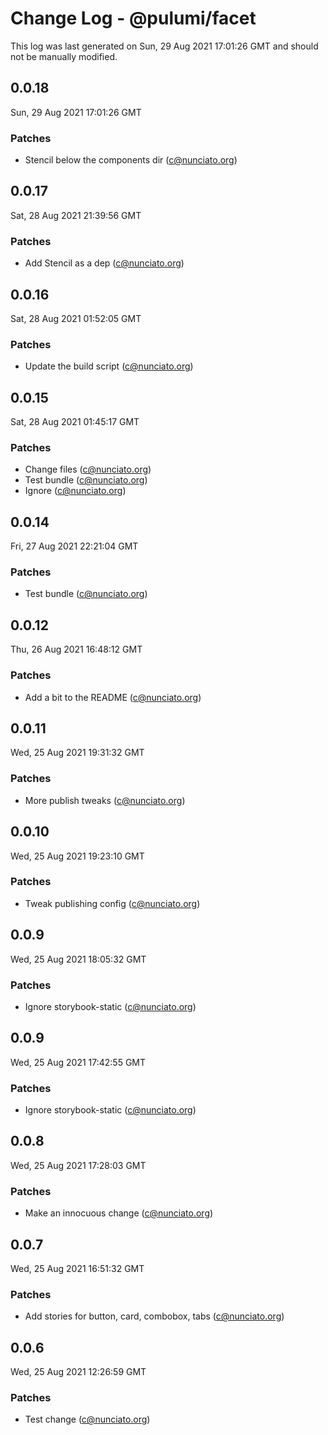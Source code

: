 # Change Log - @pulumi/facet

This log was last generated on Sun, 29 Aug 2021 17:01:26 GMT and should not be manually modified.

<!-- Start content -->

## 0.0.18

Sun, 29 Aug 2021 17:01:26 GMT

### Patches

- Stencil below the components dir (c@nunciato.org)

## 0.0.17

Sat, 28 Aug 2021 21:39:56 GMT

### Patches

- Add Stencil as a dep (c@nunciato.org)

## 0.0.16

Sat, 28 Aug 2021 01:52:05 GMT

### Patches

- Update the build script (c@nunciato.org)

## 0.0.15

Sat, 28 Aug 2021 01:45:17 GMT

### Patches

- Change files (c@nunciato.org)
- Test bundle (c@nunciato.org)
- Ignore (c@nunciato.org)

## 0.0.14

Fri, 27 Aug 2021 22:21:04 GMT

### Patches

- Test bundle (c@nunciato.org)

## 0.0.12

Thu, 26 Aug 2021 16:48:12 GMT

### Patches

- Add a bit to the README (c@nunciato.org)

## 0.0.11

Wed, 25 Aug 2021 19:31:32 GMT

### Patches

- More publish tweaks (c@nunciato.org)

## 0.0.10

Wed, 25 Aug 2021 19:23:10 GMT

### Patches

- Tweak publishing config (c@nunciato.org)

## 0.0.9

Wed, 25 Aug 2021 18:05:32 GMT

### Patches

- Ignore storybook-static (c@nunciato.org)

## 0.0.9

Wed, 25 Aug 2021 17:42:55 GMT

### Patches

- Ignore storybook-static (c@nunciato.org)

## 0.0.8

Wed, 25 Aug 2021 17:28:03 GMT

### Patches

- Make an innocuous change (c@nunciato.org)

## 0.0.7

Wed, 25 Aug 2021 16:51:32 GMT

### Patches

- Add stories for button, card, combobox, tabs (c@nunciato.org)

## 0.0.6

Wed, 25 Aug 2021 12:26:59 GMT

### Patches

- Test change (c@nunciato.org)
